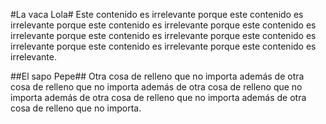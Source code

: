 #La vaca Lola#
Este contenido es irrelevante porque este contenido es irrelevante porque este contenido es irrelevante porque este contenido es irrelevante porque este contenido es irrelevante porque este contenido es irrelevante porque este contenido es irrelevante porque este contenido es irrelevante.

##El sapo Pepe##
Otra cosa de relleno que no importa además de otra cosa de relleno que no importa además de otra cosa de relleno que no importa además de otra cosa de relleno que no importa además de otra cosa de relleno que no importa.


